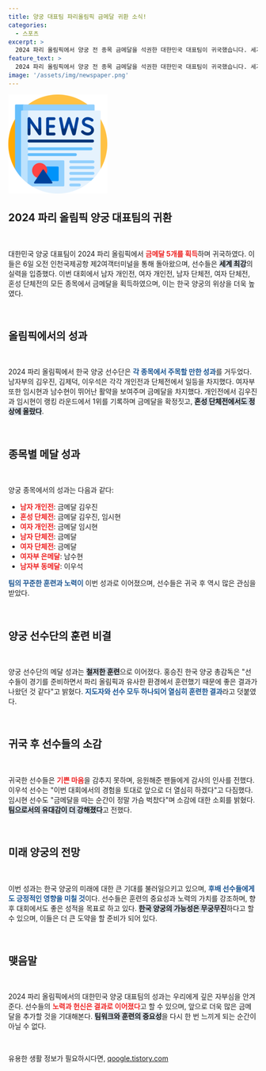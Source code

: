 ```yaml
---
title: 양궁 대표팀 파리올림픽 금메달 귀환 소식!
categories:
  - 스포츠
excerpt: >
  2024 파리 올림픽에서 양궁 전 종목 금메달을 석권한 대한민국 대표팀이 귀국했습니다. 세계 최강의 저력을 다시 한번 입증한 선수들의 귀환, 그들의 출국과 환영을 통한 감동의 순간을 전해드립니다!
feature_text: >
  2024 파리 올림픽에서 양궁 전 종목 금메달을 석권한 대한민국 대표팀이 귀국했습니다. 세계 최강의 저력을 다시 한번 입증한 선수들의 귀환, 그들의 출국과 환영을 통한 감동의 순간을 전해드립니다!
image: '/assets/img/newspaper.png'
---
```


<p><img src="/assets/img/newspaper.png" alt="kimp 속보" /></p>

<h2 data-ke-size="size26">2024 파리 올림픽 양궁 대표팀의 귀환</h2>

<p data-ke-size="size16">&nbsp;</p>

<p>대한민국 양궁 대표팀이 2024 파리 올림픽에서 <b><span style="color: #ee2323;">금메달 5개를 획득</span></b>하며 귀국하였다. 이들은 6일 오전 인천국제공항 제2여객터미널을 통해 돌아왔으며, 선수들은 <b><span style="background-color: #21538527;">세계 최강</span></b>의 실력을 입증했다. 이번 대회에서 남자 개인전, 여자 개인전, 남자 단체전, 여자 단체전, 혼성 단체전의 모든 종목에서 금메달을 획득하였으며, 이는 한국 양궁의 위상을 더욱 높였다. </p>

<p data-ke-size="size16">&nbsp;</p>

<h2 data-ke-size="size26">올림픽에서의 성과</h2>

<p data-ke-size="size16">&nbsp;</p>

<p>2024 파리 올림픽에서 한국 양궁 선수단은 <b><span style="color: #1a5490;">각 종목에서 주목할 만한 성과</span></b>를 거두었다. 남자부의 김우진, 김제덕, 이우석은 각각 개인전과 단체전에서 일등을 차지했다. 여자부 또한 임시현과 남수현이 뛰어난 활약을 보여주며 금메달을 차지했다. 개인전에서 김우진과 임시현이 랭킹 라운드에서 1위를 기록하며 금메달을 확정짓고, <b><span style="background-color: #21538527;">혼성 단체전에서도 정상에 올랐다</span></b>.</p>

<p data-ke-size="size16">&nbsp;</p>

<h2 data-ke-size="size26">종목별 메달 성과</h2>

<p data-ke-size="size16">&nbsp;</p>

<p>양궁 종목에서의 성과는 다음과 같다:</p>

<ul>
    <li><b><span style="color: #ee2323;">남자 개인전</span></b>: 금메달 김우진</li>
    <li><b><span style="color: #ee2323;">혼성 단체전</span></b>: 금메달 김우진, 임시현</li>
    <li><b><span style="color: #ee2323;">여자 개인전</span></b>: 금메달 임시현</li>
    <li><b><span style="color: #ee2323;">남자 단체전</span></b>: 금메달</li>
    <li><b><span style="color: #ee2323;">여자 단체전</span></b>: 금메달</li>
    <li><b><span style="color: #ee2323;">여자부 은메달</span></b>: 남수현</li>
    <li><b><span style="color: #ee2323;">남자부 동메달</span></b>: 이우석</li>
</ul>

<p><b><span style="color: #1a5490;">팀의 꾸준한 훈련과 노력이</span></b> 이번 성과로 이어졌으며, 선수들은 귀국 후 역시 많은 관심을 받았다.</p>

<p data-ke-size="size16">&nbsp;</p>

<h2 data-ke-size="size26">양궁 선수단의 훈련 비결</h2>

<p data-ke-size="size16">&nbsp;</p>

<p>양궁 선수단의 메달 성과는 <b><span style="background-color: #21538527;">철저한 훈련</span></b>으로 이어졌다. 홍승진 한국 양궁 총감독은 "선수들이 경기를 준비하면서 파리 올림픽과 유사한 환경에서 훈련했기 때문에 좋은 결과가 나왔던 것 같다"고 밝혔다. <b><span style="color: #1a5490;">지도자와 선수 모두 하나되어 열심히 훈련한 결과</span></b>라고 덧붙였다. </p>

<p data-ke-size="size16">&nbsp;</p>

<h2 data-ke-size="size26">귀국 후 선수들의 소감</h2>

<p data-ke-size="size16">&nbsp;</p>

<p>귀국한 선수들은 <b><span style="color: #ee2323;">기쁜 마음</span></b>을 감추지 못하며, 응원해준 팬들에게 감사의 인사를 전했다. 이우석 선수는 "이번 대회에서의 경험을 토대로 앞으로 더 열심히 하겠다"고 다짐했다. 임시현 선수도 "금메달을 따는 순간이 정말 가슴 벅찼다"며 소감에 대한 소회를 밝혔다. <b><span style="background-color: #21538527;">팀으로서의 유대감이 더 강해졌다</span></b>고 전했다.</p>

<p data-ke-size="size16">&nbsp;</p>

<h2 data-ke-size="size26">미래 양궁의 전망</h2>

<p data-ke-size="size16">&nbsp;</p>

<p>이번 성과는 한국 양궁의 미래에 대한 큰 기대를 불러일으키고 있으며, <b><span style="color: #1a5490;">후배 선수들에게도 긍정적인 영향을 미칠 것</span></b>이다. 선수들은 훈련의 중요성과 노력의 가치를 강조하며, 향후 대회에서도 좋은 성적을 목표로 하고 있다. <b><span style="background-color: #21538527;">한국 양궁의 가능성은 무궁무진</span></b>하다고 할 수 있으며, 이들은 더 큰 도약을 할 준비가 되어 있다.</p>

<p data-ke-size="size16">&nbsp;</p>

<h2 data-ke-size="size26">맺음말</h2>

<p data-ke-size="size16">&nbsp;</p>

<p>2024 파리 올림픽에서의 대한민국 양궁 대표팀의 성과는 우리에게 깊은 자부심을 안겨준다. 선수들의 <b><span style="color: #ee2323;">노력과 헌신은 결과로 이어졌다</span></b>고 할 수 있으며, 앞으로 더욱 많은 금메달을 추가할 것을 기대해본다. <b><span style="background-color: #21538527;">팀워크와 훈련의 중요성</span></b>을 다시 한 번 느끼게 되는 순간이 아닐 수 없다. </p>

<p data-ke-size="size16">&nbsp;</p>
유용한 생활 정보가 필요하시다면, <a href="https://qoogle.tistory.com" rel="dofollow">qoogle.tistory.com</a>


